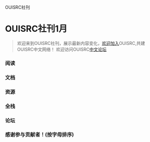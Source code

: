 <div id="lanmu">
    <div id="word">OUISRC社刊</div>
</div>

# OUISRC社刊1月

> 欢迎来到OUISRC社刊，展示最新内容变化，[欢迎加入](https://github.com/ouisrc/Important/issues/1)OUISRC,共建OUISRC中文网络！ 欢迎访问OUISRC[中文论坛](https://github.com/ouisrc/forum/issues)

### 阅读

### 文档

### 资源

### 全栈

### 论坛

### 感谢参与贡献者！(按字母排序)
